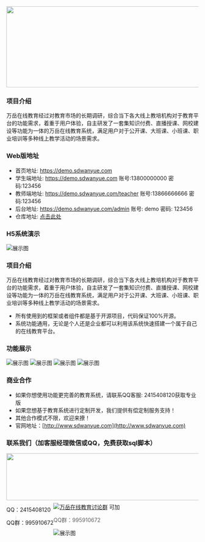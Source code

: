 <div align=center><img src="/readme/images/logo.png" width="590" height="212"/></div>

### 项目介绍
万岳在线教育经过对教育市场的长期调研，综合当下各大线上教培机构对于教育平台的功能需求，着重于用户体验，自主研发了一套集知识付费、直播授课、网校建设等功能为一体的万岳在线教育系统，满足用户对于公开课、大班课、小班课、职业培训等多种线上教学活动的场景需求。
  
 ### Web版地址
 - 首页地址: <a target="_blank" href="https://demo.sdwanyue.com">https://demo.sdwanyue.com</a>
 - 学生端地址: <a target="_blank" href="https://demo.sdwanyue.com">https://demo.sdwanyue.com</a> 账号:13800000000 密码:123456
 - 教师端地址: <a target="_blank" href="https://demo.sdwanyue.com/teacher">https://demo.sdwanyue.com/teacher</a> 账号:13866666666 密码:123456
 - 后台地址: <a target="_blank" href="https://demo.sdwanyue.com/admin">https://demo.sdwanyue.com/admin</a> 账号: demo 密码: 123456
 - 仓库地址: <a target="_blank" href="https://gitee.com/WanYueKeJi/wanyue_education_web">点击此处</a>
 
 ### H5系统演示
 ![展示图](/readme/images/h5.png "展示图.png")
 
 
 ### 项目介绍
 万岳在线教育经过对教育市场的长期调研，综合当下各大线上教培机构对于教育平台的功能需求，着重于用户体验，自主研发了一套集知识付费、直播授课、网校建设等功能为一体的万岳在线教育系统，满足用户对于公开课、大班课、小班课、职业培训等多种线上教学活动的场景需求。
 * 所有使用到的框架或者组件都是基于开源项目，代码保证100%开源。
 * 系统功能通用，无论是个人还是企业都可以利用该系统快速搭建一个属于自己的在线教育平台。
 
 
 ### 功能展示
  ![展示图](/readme/images/img_1.png "展示图.png")
  ![展示图](/readme/images/img_2.png "展示图.png")
  ![展示图](/readme/images/img_3.png "展示图.png")
  ![展示图](/readme/images/img_4.png "展示图.png")
  
  
  ### 商业合作
   * 如果你想使用功能更完善的教育系统，请联系QQ客服: 2415408120获取专业版
   * 如果您想基于教育系统进行定制开发，我们提供有偿定制服务支持！
   * 其他合作模式不限，欢迎来撩！
   * 官网地址：[http://www.sdwanyue.com](http://www.sdwanyue.com)
                    
      
  ### 联系我们（加客服经理微信或QQ，免费获取sql脚本）
    
<div style='height: 130px'>
        <img class="kefu_weixin" style="float:left;" src="/readme/images/weixinlianxi.png" width="602" height="123"/>
        <div style="float:left;">
            <p>QQ：2415408120</p>
            <p>QQ群：995910672</p>
        </div>
    </div>
    <a target="_blank" href="https://qm.qq.com/cgi-bin/qm/qr?k=JShAyXeoKqg2lWFEUSElxELImhjeMG4y&jump_from=webapi"><img border="0" src="//pub.idqqimg.com/wpa/images/group.png" alt="万岳在线教育讨论群" title="万岳在线教育讨论群"></a> 可加
    
> QQ群：995910672
    
    
![展示图](/readme/images/公众号.png "展示图.png")
